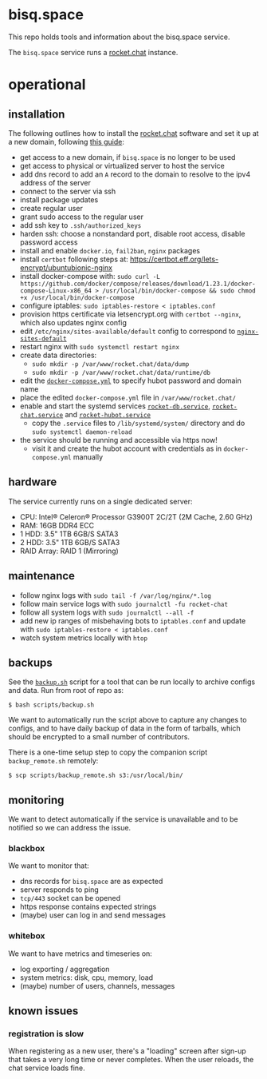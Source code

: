 # bisq.space

This repo holds tools and information about the bisq.space service.

The `bisq.space` service runs a [rocket.chat](https://rocket.chat) instance.

# operational

## installation

The following outlines how to install the [rocket.chat](https://rocket.chat) software
and set it up at a new domain, following [this guide](https://rocket.chat/docs/installation/docker-containers/):

- get access to a new domain, if `bisq.space` is no longer to be used
- get access to physical or virtualized server to host the service
- add dns record to add an `A` record to the domain to resolve to the ipv4 address of the server
- connect to the server via ssh
- install package updates
- create regular user
- grant sudo access to the regular user
- add ssh key to `.ssh/authorized_keys`
- harden ssh: choose a nonstandard port, disable root access, disable password access
- install and enable `docker.io`, `fail2ban`, `nginx` packages
- install `certbot` following steps at: https://certbot.eff.org/lets-encrypt/ubuntubionic-nginx
- install docker-compose with: `sudo curl -L https://github.com/docker/compose/releases/download/1.23.1/docker-compose-Linux-x86_64 > /usr/local/bin/docker-compose && sudo chmod +x /usr/local/bin/docker-compose`
- configure iptables: `sudo iptables-restore < iptables.conf`
- provision https certificate via letsencrypt.org with `certbot --nginx`, which also updates nginx config
- edit `/etc/nginx/sites-available/default` config to correspond to [`nginx-sites-default`](conf/nginx-sites-default)
- restart nginx with `sudo systemctl restart nginx`
- create data directories:
  - `sudo mkdir -p /var/www/rocket.chat/data/dump`
  - `sudo mkdir -p /var/www/rocket.chat/data/runtime/db`
- edit the [`docker-compose.yml`](conf/docker-compose.yml) to specify hubot password and domain name
- place the edited `docker-compose.yml` file in `/var/www/rocket.chat/`
- enable and start the systemd services [`rocket-db.service`](conf/rocket-db.service), [`rocket-chat.service`](conf/rocket-chat.service) and [`rocket-hubot.service`](conf/rocket-hubot.service)
  - copy the `.service` files to `/lib/systemd/system/` directory and do `sudo systemctl daemon-reload`
- the service should be running and accessible via https now!
  - visit it and create the hubot account with credentials as in `docker-compose.yml` manually

## hardware

The service currently runs on a single dedicated server:

- CPU: Intel® Celeron® Processor G3900T 2C/2T (2M Cache, 2.60 GHz)
- RAM: 16GB DDR4 ECC
- 1 HDD: 3.5" 1TB 6GB/S SATA3
- 2 HDD: 3.5" 1TB 6GB/S SATA3
- RAID Array: RAID 1 (Mirroring)

## maintenance

- follow nginx logs with `sudo tail -f /var/log/nginx/*.log`
- follow main service logs with `sudo journalctl -fu rocket-chat`
- follow all system logs with `sudo journalctl --all -f`
- add new ip ranges of misbehaving bots to `iptables.conf` and update with `sudo iptables-restore < iptables.conf`
- watch system metrics locally with `htop`

## backups

See the [`backup.sh`](scripts/backup.sh) script for a tool that can be run locally to archive configs
and data. Run from root of repo as:

```
$ bash scripts/backup.sh
```

We want to automatically run the script above to capture any changes to configs, and to have daily backup
of data in the form of tarballs, which should be encrypted to a small number of contributors.

There is a one-time setup step to copy the companion script `backup_remote.sh` remotely:

```
$ scp scripts/backup_remote.sh s3:/usr/local/bin/
```

## monitoring

We want to detect automatically if the service is unavailable and to be notified so we can
address the issue.

### blackbox

We want to monitor that:

- dns records for `bisq.space` are as expected
- server responds to ping
- `tcp/443` socket can be opened
- https response contains expected strings
- (maybe) user can log in and send messages

### whitebox

We want to have metrics and timeseries on:

- log exporting / aggregation
- system metrics: disk, cpu, memory, load
- (maybe) number of users, channels, messages

## known issues

### registration is slow

When registering as a new user, there's a "loading" screen after sign-up that takes
a very long time or never completes. When the user reloads, the chat service loads fine.
